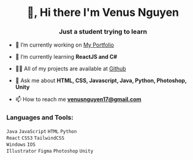 <h1 align="center">👋, Hi there I'm Venus Nguyen</h1>

<h3 align="center"> Just a student trying to learn</h3>

- 🔭 I’m currently working on [My Portfolio](https://vbeany.github.io/)

- 🌱 I’m currently learning **ReactJS and C#**

<!-- - 🤝 I’m looking for assistance with **DSA** -->

- 👨‍💻 All of my projects are available at [Github](https://github.com/Vbeany)

<!--  - 📝 I regularly write articles on [Coming Soon.....](Coming Soon.....) -->

- 💬 Ask me about **HTML, CSS, Javascript, Java, Python, Photoshop, Unity**

- 📫 How to reach me **venusnguyen17@gmail.com**

<!-- - 📄 Know about my experiences [Coming Soon...](Coming Soon...) -->

<!-- - ⚡ Fun fact **Coming Soon..** -->


<h3 align="left">Languages and Tools:</h3>

`Java` `JavaScript` `HTML` `Python` <br/>
`React` `CSS3` `TailwindCSS` <br/>
`Windows` `IOS` <br/>
`Illustrator` `Figma` `Photoshop` `Unity` <br/> 

<!--
<p align="center">
  <img src="https://github.com/ishikkkkaaaa/ishikkkkaaaa/raw/output/github-contribution-grid-snake.svg" alt="snake"></center>
</p>





 ### Hi there 👋

**Vbeany/Vbeany** is a ✨ _special_ ✨ repository because its `README.md` (this file) appears on your GitHub profile.

Here are some ideas to get you started:

- 🔭 I’m currently working on ...
- 🌱 I’m currently learning ...
- 👯 I’m looking to collaborate on ...
- 🤔 I’m looking for help with ...
- 💬 Ask me about ...
- 📫 How to reach me: ...
- 😄 Pronouns: ...
- ⚡ Fun fact: ...
-->
